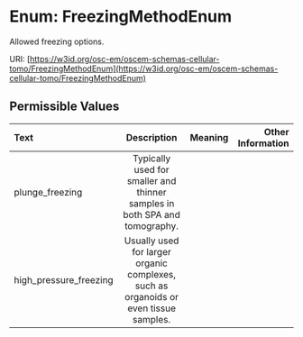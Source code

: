 
# Enum: FreezingMethodEnum

Allowed freezing options.

URI: [https://w3id.org/osc-em/oscem-schemas-cellular-tomo/FreezingMethodEnum](https://w3id.org/osc-em/oscem-schemas-cellular-tomo/FreezingMethodEnum)


## Permissible Values

| Text | Description | Meaning | Other Information |
| :--- | :---: | :---: | ---: |
| plunge_freezing | Typically used for smaller and thinner samples in both SPA and tomography. |  |  |
| high_pressure_freezing | Usually used for larger organic complexes, such as organoids or even tissue samples. |  |  |

